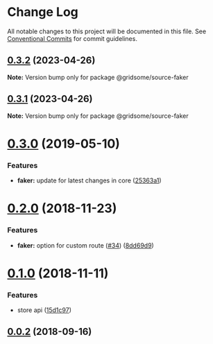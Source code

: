 # Change Log

All notable changes to this project will be documented in this file.
See [Conventional Commits](https://conventionalcommits.org) for commit guidelines.

## [0.3.2](https://github.com/gridsome/gridsome/tree/master/packages/source-faker/compare/@gridsome/source-faker@0.3.1...@gridsome/source-faker@0.3.2) (2023-04-26)

**Note:** Version bump only for package @gridsome/source-faker





## [0.3.1](https://github.com/gridsome/gridsome/tree/master/packages/source-faker/compare/@gridsome/source-faker@0.3.0...@gridsome/source-faker@0.3.1) (2023-04-26)

**Note:** Version bump only for package @gridsome/source-faker





# [0.3.0](https://github.com/gridsome/gridsome/tree/master/packages/source-faker/compare/@gridsome/source-faker@0.2.0...@gridsome/source-faker@0.3.0) (2019-05-10)


### Features

* **faker:** update for latest changes in core ([25363a1](https://github.com/gridsome/gridsome/tree/master/packages/source-faker/commit/25363a1))







<a name="0.2.0"></a>
# [0.2.0](https://github.com/gridsome/gridsome/compare/@gridsome/source-faker@0.1.0...@gridsome/source-faker@0.2.0) (2018-11-23)


### Features

* **faker:** option for custom route ([#34](https://github.com/gridsome/gridsome/issues/34)) ([8dd69d9](https://github.com/gridsome/gridsome/commit/8dd69d9))


<a name="0.1.0"></a>
# [0.1.0](https://github.com/gridsome/gridsome/compare/142896c2454016dc989a7872faffec7263fc658c...@gridsome/source-faker@0.1.0) (2018-11-11)


### Features

* store api ([15d1c97](https://github.com/gridsome/gridsome/commit/15d1c97))



<a name="0.0.2"></a>
## [0.0.2](https://github.com/gridsome/gridsome/compare/142896c2454016dc989a7872faffec7263fc658c...@gridsome/source-faker@0.1.0) (2018-09-16)
